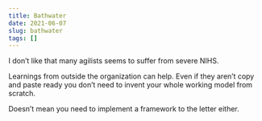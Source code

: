 ```yaml
---
title: Bathwater
date: 2021-06-07
slug: bathwater
tags: []
---
```


I don’t like that many agilists seems to suffer from severe NIHS.

Learnings from outside the organization can help. Even if they aren’t copy and paste ready you don’t need to invent your whole working model from scratch.

Doesn’t mean you need to implement a framework to the letter either.


